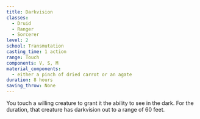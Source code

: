 ```yaml
---
title: Darkvision
classes:
  - Druid
  - Ranger
  - Sorcerer
level: 2
school: Transmutation
casting_time: 1 action
range: Touch
components: V, S, M
material_components:
  - either a pinch of dried carrot or an agate
duration: 8 hours
saving_throw: None
---
```


You touch a willing creature to grant it the ability to see in the dark. For the duration, that creature has darkvision out to a range of 60 feet.
